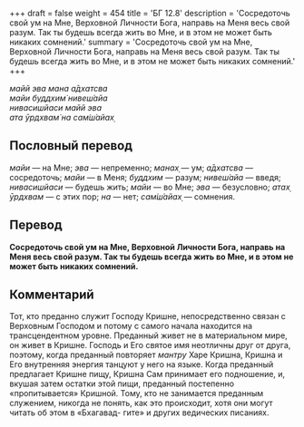 +++
draft = false
weight = 454
title = 'БГ 12.8'
description = 'Сосредоточь свой ум на Мне, Верховной Личности Бога, направь на Меня весь свой разум. Так ты будешь всегда жить во Мне, и в этом не может быть никаких сомнений.'
summary = 'Сосредоточь свой ум на Мне, Верховной Личности Бога, направь на Меня весь свой разум. Так ты будешь всегда жить во Мне, и в этом не может быть никаких сомнений.'
+++

_майй эва мана а̄дхатсва  
майи буддхим̇ нивеш́айа  
нивасишйаси майй эва  
ата ӯрдхвам̇ на сам̇ш́айах̣_

## Пословный перевод

_майи_ — на Мне; _эва_ — непременно; _манах̣_ — ум; _а̄дхатсва_ — сосредоточь; _майи_ — в Меня; _буддхим_ — разум; _нивеш́айа_ — введя; _нивасишйаси_ — будешь жить; _майи_ — во Мне; _эва_ — безусловно; _атах̣_ _ӯрдхвам_ — с этих пор; _на_ — нет; _сам̇ш́айах̣_ — сомнения.

## Перевод

**Сосредоточь свой ум на Мне, Верховной Личности Бога, направь на Меня весь свой разум. Так ты будешь всегда жить во Мне, и в этом не может быть никаких сомнений.**

## Комментарий

Тот, кто преданно служит Господу Кришне, непосредственно связан с Верховным Господом и потому с самого начала находится на трансцендентном уровне. Преданный живет не в материальном мире, он живет в Кришне. Господь и Его святое имя неотличны друг от друга, поэтому, когда преданный повторяет _мантру_ Харе Кришна, Кришна и Его внутренняя энергия танцуют у него на языке. Когда преданный предлагает Кришне пищу, Кришна Сам принимает его подношение, и, вкушая затем остатки этой пищи, преданный постепенно «пропитывается» Кришной. Тому, кто не занимается преданным служением, никогда не понять, как это происходит, хотя они могут читать об этом в «Бхагавад- гите» и других ведических писаниях.
